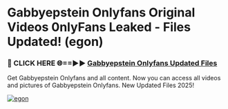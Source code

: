 # Gabbyepstein Onlyfans Original Videos 0nlyFans Leaked - Files Updated! (egon)

<h3>🔴 CLICK HERE 🌐==►► <a href="https://tinyurl.com/2jnfzry5" rel="nofollow">Gabbyepstein Onlyfans Updated Files</a></h3>

Get Gabbyepstein Onlyfans and all content. Now you can access all videos and pictures of Gabbyepstein Onlyfans. New Updated Files 2025!

[![egon](https://i.imgur.com/GyGTBgg.gif)](https://tinyurl.com/2jnfzry5)
